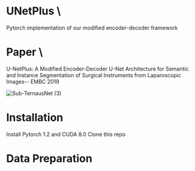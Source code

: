 # UNetPlus \
Pytorch implementation of our modified encoder-decoder framework

# Paper \
U-NetPlus: A Modified Encoder-Decoder U-Net Architecture for Semantic and Instance Segmentation of Surgical Instruments from Laparoscopic Images-- EMBC 2019

![Sub-TernausNet (3)](https://user-images.githubusercontent.com/42282006/63461920-b15de480-c427-11e9-804a-30c849d19f8c.png)

# Installation
Install Pytorch 1.2 and CUDA 8.0
Clone this repo

# Data Preparation

